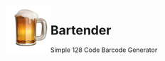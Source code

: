 <img style="float: left;" src="BartenderBeer.png" width="100" />
<h1>Bartender</h1>
Simple 128 Code Barcode Generator 
